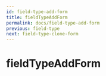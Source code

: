 ```yaml
---
id: field-type-add-form
title: fieldTypeAddForm
permalink: docs/field-type-add-form
previous: field-type
next: field-type-clone-form
---
```


# fieldTypeAddForm

